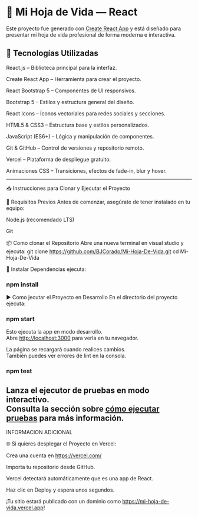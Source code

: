 # 📄 Mi Hoja de Vida — React

Este proyecto fue generado con [Create React App](https://github.com/facebook/create-react-app) y está diseñado para presentar mi hoja de vida profesional de forma moderna e interactiva.


## 🚀 Tecnologías Utilizadas

React.js – Biblioteca principal para la interfaz.

Create React App – Herramienta para crear el proyecto.

React Bootstrap 5 – Componentes de UI responsivos.

Bootstrap 5 – Estilos y estructura general del diseño.

React Icons – Íconos vectoriales para redes sociales y secciones.

HTML5 & CSS3 – Estructura base y estilos personalizados.

JavaScript (ES6+) – Lógica y manipulación de componentes.

Git & GitHub – Control de versiones y repositorio remoto.

Vercel – Plataforma de despliegue gratuito.

Animaciones CSS – Transiciones, efectos de fade-in, blur y hover.

---
📥 Instrucciones para Clonar y Ejecutar el Proyecto

🔧 Requisitos Previos
Antes de comenzar, asegúrate de tener instalado en tu equipo:

Node.js (recomendado LTS)

Git

📦 Como clonar el Repositorio
Abre una nueva terminal en visual studio y ejecuta:
git clone https://github.com/BJCorado/Mi-Hoja-De-Vida.git
cd Mi-Hoja-De-Vida

🚀 Instalar Dependencias ejecuta:

###  npm install

▶️ Como jecutar el Proyecto en Desarrollo
En el directorio del proyecto ejecuta:

###  npm start

Esto ejecuta la app en modo desarrollo.\
Abre [http://localhost:3000](http://localhost:3000) para verla en tu navegador.

La página se recargará cuando realices cambios.\
También puedes ver errores de lint en la consola.

###  npm test

Lanza el ejecutor de pruebas en modo interactivo.\
Consulta la sección sobre [cómo ejecutar pruebas](https://facebook.github.io/create-react-app/docs/running-tests) para más información.
---
INFORMACION ADICIONAL

🌐 Si quieres desplegar el Proyecto en Vercel: 

Crea una cuenta en https://vercel.com/

Importa tu repositorio desde GitHub.

Vercel detectará automáticamente que es una app de React.

Haz clic en Deploy y espera unos segundos.

¡Tu sitio estará publicado con un dominio como https://mi-hoja-de-vida.vercel.app!
